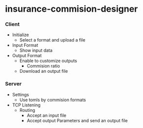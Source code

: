 # insurance-commision-designer

### Client

* Initialize
    * Select a format and upload a file
* Input Format
    * Show input data
* Output Format
    * Enable to customize outputs
        * Commision ratio
    * Download an output file

### Server
* Settings
   * Use tomls by commision formats
* TCP Listening
   * Routing
       * Accept an input file
       * Accept output Parameters and send an output file
